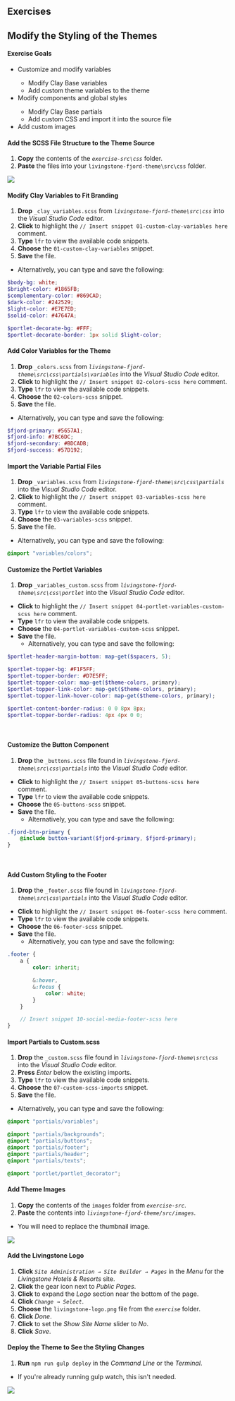 <h2 class="exercise">Exercises</h2>

## Modify the Styling of the Themes

<div class="ahead">
<h4>Exercise Goals</h4>
	<ul>
    <li>Customize and modify variables</li>
      <ul>
        <li>Modify Clay Base variables</li>
        <li>Add custom theme variables to the theme</li>
      </ul>
    <li>Modify components and global styles</li>
      <ul>
        <li>Modify Clay Base partials</li>
        <li>Add custom CSS and import it into the source file</li>
      </ul>
    <li>Add custom images</li>
  </ul>
</div>

#### Add the SCSS File Structure to the Theme Source
1. **Copy** the contents of the _`exercise-src\css`_ folder.  
2. **Paste** the files into your `livingstone-fjord-theme\src\css` folder.

<img src="../images/css-folder-structure.png" style="max-width: 100%">

#### Modify Clay Variables to Fit Branding 
1. **Drop** `_clay_variables.scss` from _`livingstone-fjord-theme\src\css`_ into the _Visual Studio Code_ editor. 
2. **Click** to highlight the `// Insert snippet 01-custom-clay-variables here` comment.
3. **Type** `lfr` to view the available code snippets.
4. **Choose** the `01-custom-clay-variables` snippet.
5. **Save** the file. 
  * Alternatively, you can type and save the following:

```SCSS
$body-bg: white;
$bright-color: #1865FB;
$complementary-color: #869CAD;
$dark-color: #242529;
$light-color: #E7E7ED;
$solid-color: #47647A;

$portlet-decorate-bg: #FFF;
$portlet-decorate-border: 1px solid $light-color;
```

#### Add Color Variables for the Theme
1. **Drop** `_colors.scss` from _`livingstone-fjord-theme\src\css\partials\variables`_ into the _Visual Studio Code_ editor. 
2. **Click** to highlight the `// Insert snippet 02-colors-scss here` comment.
3. **Type** `lfr` to view the available code snippets.
4. **Choose** the `02-colors-scss` snippet.
5. **Save** the file.
  * Alternatively, you can type and save the following:

```SCSS
$fjord-primary: #5657A1;
$fjord-info: #7BC6DC;
$fjord-secondary: #BDCADB;
$fjord-success: #57D192;
```

#### Import the Variable Partial Files
1. **Drop** `_variables.scss` from _`livingstone-fjord-theme\src\css\partials`_ into the _Visual Studio Code_ editor. 
2. **Click** to highlight the `// Insert snippet 03-variables-scss here` comment.
3. **Type** `lfr` to view the available code snippets.
4. **Choose** the `03-variables-scss` snippet.
5. **Save** the file.
  * Alternatively, you can type and save the following:

```SCSS
@import "variables/colors";
```

#### Customize the Portlet Variables
1. **Drop** `_variables_custom.scss` from _`livingstone-fjord-theme\src\css\portlet`_ into the _Visual Studio Code_ editor. 
* **Click** to highlight the `// Insert snippet 04-portlet-variables-custom-scss here` comment.
* **Type** `lfr` to view the available code snippets.
* **Choose** the `04-portlet-variables-custom-scss` snippet.
* **Save** the file. 
  * Alternatively, you can type and save the following:

```SCSS
$portlet-header-margin-bottom: map-get($spacers, 5);

$portlet-topper-bg: #F1F5FF;
$portlet-topper-border: #D7E5FF;
$portlet-topper-color: map-get($theme-colors, primary);
$portlet-topper-link-color: map-get($theme-colors, primary);
$portlet-topper-link-hover-color: map-get($theme-colors, primary);

$portlet-content-border-radius: 0 0 8px 8px;
$portlet-topper-border-radius: 4px 4px 0 0;
```

<br />

#### Customize the Button Component
1. **Drop** the `_buttons.scss` file found in _`livingstone-fjord-theme\src\css\partials`_ into the _Visual Studio Code_ editor. 
* **Click** to highlight the `// Insert snippet 05-buttons-scss here` comment.
* **Type** `lfr` to view the available code snippets.
* **Choose** the `05-buttons-scss` snippet.
* **Save** the file.
  * Alternatively, you can type and save the following:

```SCSS
.fjord-btn-primary {
	@include button-variant($fjord-primary, $fjord-primary);
}
```

<br />

#### Add Custom Styling to the Footer
1. **Drop** the `_footer.scss` file found in _`livingstone-fjord-theme\src\css\partials`_ into the _Visual Studio Code_ editor.
* **Click** to highlight the `// Insert snippet 06-footer-scss here` comment.
* **Type** `lfr` to view the available code snippets.
* **Choose** the `06-footer-scss` snippet.
* **Save** the file.
  * Alternatively, you can type and save the following:

```SCSS
.footer {
    a {
        color: inherit;

        &:hover,
        &:focus {
            color: white;
        }
    }

    // Insert snippet 10-social-media-footer-scss here
}
```

#### Import Partials to Custom.scss
1. **Drop** the `_custom.scss` file found in _`livingstone-fjord-theme\src\css`_ into the _Visual Studio Code_ editor.
2. **Press** *Enter* below the existing imports.
3. **Type** `lfr` to view the available code snippets.
4. **Choose** the `07-custom-scss-imports` snippet.
5. **Save** the file.
  * Alternatively, you can type and save the following:

```SCSS
@import "partials/variables";

@import "partials/backgrounds";
@import "partials/buttons";
@import "partials/footer";
@import "partials/header";
@import "partials/texts";

@import "portlet/portlet_decorator";
```

#### Add Theme Images
1. **Copy** the contents of the `images` folder from _`exercise-src`_.   
2. **Paste** the contents into _`livingstone-fjord-theme/src/images`_.
  * You will need to replace the thumbnail image.

<img src="../images/added-images-folder.png" style="max-width: 100%">

#### Add the Livingstone Logo
1. **Click** _`Site Administration → Site Builder → Pages`_ in the _Menu_ for the _Livingstone Hotels & Resorts_ site.
2. **Click** the gear icon next to _Public Pages_.
3. **Click** to expand the _Logo_ section near the bottom of the page.
4. **Click** _`Change → Select`_.
5. **Choose** the `livingstone-logo.png` file from the _`exercise`_ folder.
6. **Click** _Done_.
7. **Click** to set the _Show Site Name_ slider to _No_.
7. **Click** _Save_.

#### Deploy the Theme to See the Styling Changes
1. **Run** `npm run gulp deploy` in the _Command Line_ or the _Terminal_. 
  * If you're already running gulp watch, this isn't needed.

<img src="../images/theme-styling.png" style="max-height: 30%">
